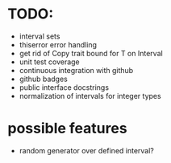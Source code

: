 
# TODO:
* interval sets
* thiserror error handling
* get rid of Copy trait bound for T on Interval
* unit test coverage
* continuous integration with github
* github badges
* public interface docstrings
* normalization of intervals for integer types

# possible features
* random generator over defined interval?